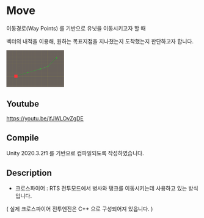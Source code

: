 # Move

이동경로(Way Points) 를 기반으로 유닛을 이동시키고자 할 때

벡터의 내적을 이용해, 원하는 목표지점을 지나쳤는지 도착했는지 판단하고자 합니다.

<img src="./Assets/Art/ScreenShot.png" width="30%" height="30%"></img>

## Youtube

https://youtu.be/jfJWLOvZgDE

## Compile

Unity 2020.3.2f1 를 기반으로 컴파일되도록 작성하였습니다.

## Description

- 크로스파이어 : RTS 전투모드에서 병사와 탱크를 이동시키는데 사용하고 있는 방식입니다.

( 실제 크로스파이어 전투엔진은 C++ 으로 구성되어져 있읍니다. )

